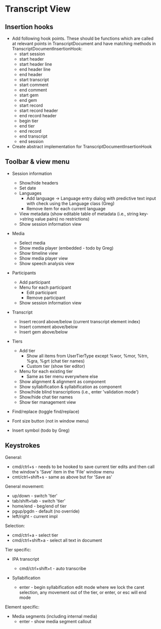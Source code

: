 # Transcript View

## Insertion hooks

 * Add following hook points.  These should be functions which are called at relevant points
in TranscriptDocument and have matching methods in TranscriptDocumentInsertionHook:
    * start session
    * start header
    * start header line
    * end header line
    * end header
    * start transcript
    * start comment
    * end comment
    * start gem
    * end gem
    * start record
    * start record header
    * end record header
    * begin tier
    * end tier
    * end record
    * end transcript
    * end session
  * Create abstract implementation for TranscriptDocumentInsertionHook

## Toolbar & view menu

 * Session information
   * Show/hide headers
   * Set date
   * Languages
     * Add language -> Language entry dialog with predictive text input with check using the Language class (Greg)
     * Remove item for each current language
   * View metadata (show editable table of metadata (i.e., string key->string value pairs) no restrictions)
   * Show session information view

 * Media
   * Select media
   * Show media player (embedded - todo by Greg)
   * Show timeline view
   * Show media player view
   * Show speech analysis view

 * Participants
   * Add participant
   * Menu for each participant
     * Edit participant
     * Remove participant
   * Show session information view

 * Transcript
   * Insert record above/below (current transcript element index)
   * Insert comment above/below
   * Insert gem above/below

 * Tiers
   * Add tier
     * Show all items from UserTierType except %wor, %mor, %trn, %gra, %grt (chat tier names)
     * Custom tier (show tier editor)
   * Menu for each existing tier
     * Same as tier menu everywhere else
   * Show alignment & alignment as component
   * Show syllabification & syllabification as component
   * Show/hide blind transcriptions (i.e., enter 'validation mode')
   * Show/hide chat tier names
   * Show tier management view

 * Find/replace (toggle find/replace)

 * Font size button (not in window menu)

 * Insert symbol (todo by Greg)


## Keystrokes

General:
 * cmd/ctrl+s - needs to be hooked to save current tier edits and then call the window's 'Save' item in the 'File' window menu
 * cmt/ctrl+shift+s - same as above but for 'Save as'

General movement:
 * up/down - switch 'tier'
 * tab/shift+tab - switch 'tier'
 * home/end - beg/end of tier
 * pgup/pgdn - default (no override)
 * left/right - current impl

Selection:
 * cmd/ctrl+a - select tier
 * cmd/ctrl+shift+a - select all text in document

Tier specific:

 * IPA transcript
   * cmd/ctrl+shift+t - auto transcribe

 * Syllabification
   * enter - begin syllabification edit mode where we lock the caret selection, any movement out of the tier, or enter, or esc will end mode

Element specific:

 * Media segments (including internal media)
   * enter - show media segment callout
